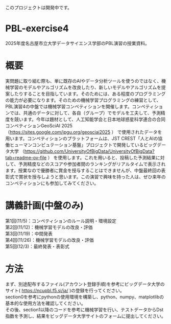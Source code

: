 このプロジェクトは開発中です。

# PBL-exercise4
2025年度名古屋市立大学データサイエンス学部のPBL演習の授業資料。

# 概要
実問題に取り組む際も、単に既存のAIやデータ分析ツールを使うのではなく、機械学習のモデルやアルゴリズムを改良したり、新しいモデルやアルゴリズムを提案したりすることを目指しています。そのためには、ある程度のプログラミングの能力が必要になります。そのための機械学習プログラミングの練習として、PBL演習4の中盤では機械学習コンペティションを開催します。コンペティションでは、共通のデータに対して、各自（グループ）でモデルを工夫して、予測精度を競います。今年は題材として、人工知能学会と日本地球惑星科学連合の合同コンペティションGeoSciAI 2025 （https://sites.google.com/jpgu.org/geosciai2025 ） で使用されたデータを用います。コンペティションのプラットフォームは、JST CREST「人とAIの協働ヒューマンコンピュテーション基盤」プロジェクトで開発しているビッグデータ大学 （https://github.com/UniversityOfBigData/UniversityOfBigData?tab=readme-ov-file ） を使用します。これを用いると、投稿した予測結果に対して、予測精度などのスコアや参加者間のランキングがリアルタイムで表示されます。授業なので優勝者に賞金を授与することはできませんが、中盤最終回の表彰式で賞状を授与しようと思います。この演習で興味を持った人は、ぜひ来年のコンペティションにも参加してみてください。

# 講義計画(中盤のみ)
  第1回(11/5)：コンペティションのルール説明・環境設定 <br>
  第2回(11/12)：機械学習モデルの改良・評価 <br>
  第3回(11/19)：中間発表 <br>
  第4回(11/26)：機械学習モデルの改良・評価 <br>
  第5回(12/3)：最終発表・表彰式 <br>

# 方法
まず、別途配布するファイル(アカウント登録手順)を参考にビッグデータ大学のサイト( https://ncupbl.f5.si/ja/ )の登録を行ってください。<br>
section0を参考にpythonの使用環境を構築し、python、numpy、matplotlibの基本的な使用方法を確認してください。<br>
その後、section1以降のコードを参考に機械学習を行い、テストデータからDst指数を予測し、結果をビッグデータ大学サイトのフォームに提出してください。
